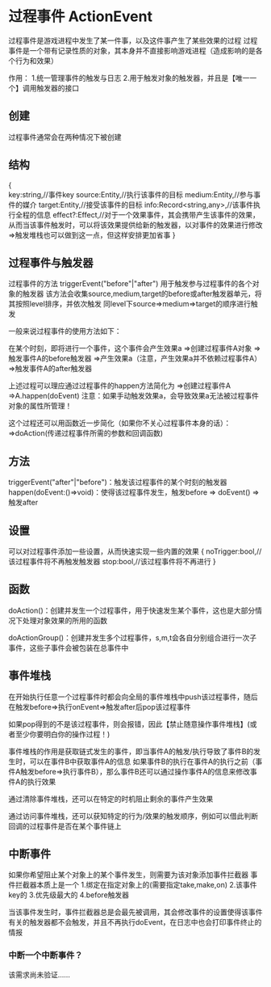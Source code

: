 # 过程事件 ActionEvent

过程事件是游戏进程中发生了某一件事，以及这件事产生了某些效果的过程
过程事件是一个带有记录性质的对象，其本身并不直接影响游戏进程（造成影响的是各个行为和效果）

作用：
1.统一管理事件的触发与日志
2.用于触发对象的触发器，并且是【唯一一个】调用触发器的接口

## 创建

过程事件通常会在两种情况下被创建

## 结构

{   
    key:string,//事件key
    source:Entity,//执行该事件的目标
    medium:Entity,//参与事件的媒介
    target:Entity,//接受该事件的目标
    info:Record<string,any>,//该事件执行全程的信息
    effect?:Effect,//对于一个效果事件，其会携带产生该事件的效果，从而当该事件触发时，可以将该效果提供给新的触发器，以对事件的效果进行修改=>触发堆栈也可以做到这一点，但这样安排更加省事
}

## 过程事件与触发器

过程事件的方法 triggerEvent("before"|"after") 
用于触发参与过程事件的各个对象的触发器
该方法会收集source,medium,target的before或after触发器单元，将其按照level排序，并依次触发
同level下source=>medium=>target的顺序进行触发

一般来说过程事件的使用方法如下：

在某个时刻，即将进行一个事件，这个事件会产生效果a
=>创建过程事件A对象
=>触发事件A的before触发器
=>产生效果a（注意，产生效果a并不依赖过程事件A）
=>触发事件A的after触发器

上述过程可以理应通过过程事件的happen方法简化为
=>创建过程事件A
=>A.happen(doEvent)
注意：如果手动触发效果a，会导致效果a无法被过程事件对象的属性所管理！

这个过程还可以用函数近一步简化（如果你不关心过程事件本身的话）：
=>doAction(传递过程事件所需的参数和回调函数)

## 方法

triggerEvent("after"|"before")：触发该过程事件的某个时刻的触发器
happen(doEvent:()=>void)：使得该过程事件发生，触发before => doEvent() => 触发after

## 设置

可以对过程事件添加一些设置，从而快速实现一些内置的效果
{
    noTrigger:bool,//该过程事件将不再触发触发器
    stop:bool,//该过程事件将不再进行
}

## 函数

doAction()：创建并发生一个过程事件，用于快速发生某个事件，这也是大部分情况下处理对象效果的所用的函数

doActionGroup()：创建并发生多个过程事件，s,m,t会各自分别组合进行一次子事件，这些子事件会被包装在总事件中

## 事件堆栈

在开始执行任意一个过程事件时都会向全局的事件堆栈中push该过程事件，随后在触发before=>执行onEvent=>触发after后pop该过程事件

如果pop得到的不是该过程事件，则会报错，因此【禁止随意操作事件堆栈】(或者至少你要明白你的操作过程！)

事件堆栈的作用是获取链式发生的事件，即当事件A的触发/执行导致了事件B的发生时，可以在事件B中获取事件A的信息
如果事件B的执行在事件A的执行之前（事件A触发before=>执行事件B），那么事件B还可以通过操作事件A的信息来修改事件A的执行效果

通过清除事件堆栈，还可以在特定的时机阻止剩余的事件产生效果

通过访问事件堆栈，还可以获知特定的行为/效果的触发顺序，例如可以借此判断回调的过程事件是否在某个事件链上

## 中断事件

如果你希望阻止某个对象上的某个事件发生，则需要为该对象添加事件拦截器
事件拦截器本质上是一个
    1.绑定在指定对象上的(需要指定take,make,on)
    2.该事件key的
    3.优先级最大的
    4.before触发器

当该事件发生时，事件拦截器总是会最先被调用，其会修改事件的设置使得该事件有关的触发器都不会触发，并且不再执行doEvent，在日志中也会打印事件终止的情报

### 中断一个中断事件？

该需求尚未验证……